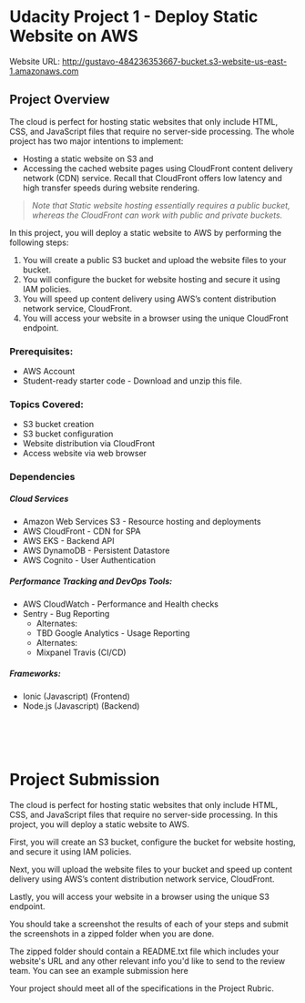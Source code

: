 # Udacity Project 1 - Deploy Static Website on AWS

Website URL: http://gustavo-484236353667-bucket.s3-website-us-east-1.amazonaws.com

## Project Overview
The cloud is perfect for hosting static websites that only include HTML, CSS, and JavaScript files that require no server-side processing. The whole project has two major intentions to implement:

- Hosting a static website on S3 and
- Accessing the cached website pages using CloudFront content delivery network (CDN) service. Recall that CloudFront offers low latency and high transfer speeds during website rendering.


> _Note that Static website hosting essentially requires a public bucket, whereas the CloudFront can work with public and private buckets._

In this project, you will deploy a static website to AWS by performing the following steps:

1. You will create a public S3 bucket and upload the website files to your bucket.
2. You will configure the bucket for website hosting and secure it using IAM policies.
3. You will speed up content delivery using AWS’s content distribution network service, CloudFront.
4. You will access your website in a browser using the unique CloudFront endpoint.

### Prerequisites:
- AWS Account
- Student-ready starter code - Download and unzip this file.

### Topics Covered:
- S3 bucket creation
- S3 bucket configuration
- Website distribution via CloudFront
- Access website via web browser

### Dependencies
##### Cloud Services
- Amazon Web Services S3 - Resource hosting and deployments
- AWS CloudFront - CDN for SPA
- AWS EKS - Backend API
- AWS DynamoDB - Persistent Datastore
- AWS Cognito - User Authentication

##### Performance Tracking and DevOps Tools:
- AWS CloudWatch - Performance and Health checks
- Sentry - Bug Reporting
  - Alternates:
  - TBD
Google Analytics - Usage Reporting
  - Alternates:
  - Mixpanel
Travis (CI/CD)

##### Frameworks:
- Ionic (Javascript) (Frontend)
- Node.js (Javascript) (Backend)

<br><br><br>
# Project Submission
The cloud is perfect for hosting static websites that only include HTML, CSS, and JavaScript files that require no server-side processing. In this project, you will deploy a static website to AWS.

First, you will create an S3 bucket, configure the bucket for website hosting, and secure it using IAM policies.

Next, you will upload the website files to your bucket and speed up content delivery using AWS’s content distribution network service, CloudFront.

Lastly, you will access your website in a browser using the unique S3 endpoint.

You should take a screenshot the results of each of your steps and submit the screenshots in a zipped folder when you are done.

The zipped folder should contain a README.txt file which includes your website's URL and any other relevant info you'd like to send to the review team. You can see an example submission here

Your project should meet all of the specifications in the Project Rubric.